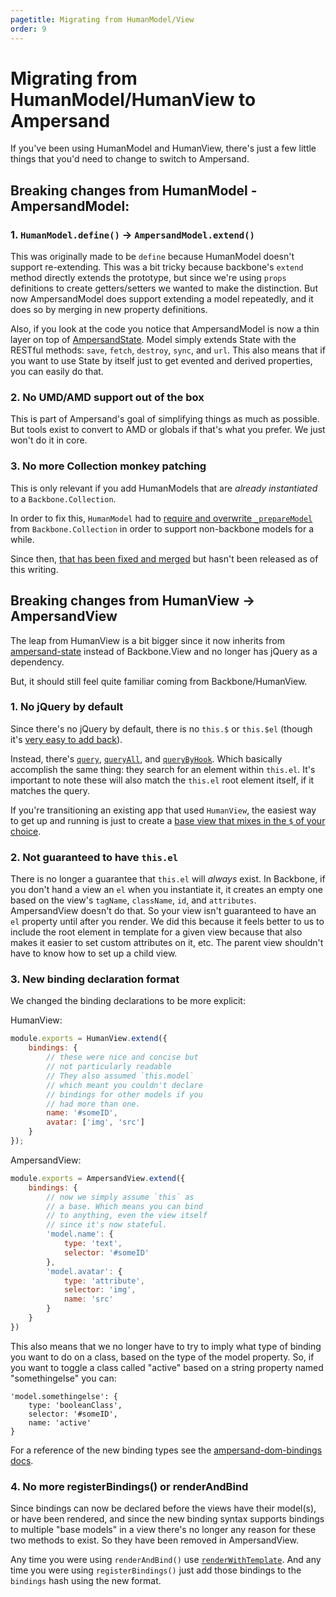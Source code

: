 ```yaml
---
pagetitle: Migrating from HumanModel/View
order: 9
---
```


# Migrating from HumanModel/HumanView to Ampersand

If you've been using HumanModel and HumanView, there's just a few little things that you'd need to change to switch to Ampersand.

## Breaking changes from HumanModel - AmpersandModel:

### 1. `HumanModel.define()` -> `AmpersandModel.extend()` 

This was originally made to be `define` because HumanModel doesn't support re-extending. This was a bit tricky because backbone's `extend` method directly extends the prototype, but since we're using `props` definitions to create getters/setters we wanted to make the distinction. But now AmpersandModel does support extending a model repeatedly, and it does so by merging in new property definitions.

Also, if you look at the code you notice that AmpersandModel is now a thin layer on top of [AmpersandState](http://ampersandjs.com/docs#ampersand-state). Model simply extends State with the RESTful methods: `save`, `fetch`, `destroy`, `sync`, and `url`. This also means that if you want to use State by itself just to get evented and derived properties, you can easily do that.

### 2. No UMD/AMD support out of the box

This is part of Ampersand's goal of simplifying things as much as possible. But tools exist to convert to AMD or globals if that's what you prefer. We just won't do it in core.

### 3. No more Collection monkey patching

This is only relevant if you add HumanModels that are *already instantiated* to a `Backbone.Collection`.

In order to fix this, `HumanModel` had to [require and overwrite `_prepareModel`](https://github.com/HenrikJoreteg/human-model/blob/bc418381eaa5d73df46d08cb6fb094d503178940/human-model.js#L33-L54) from `Backbone.Collection` in order to support non-backbone models for a while. 

Since then, [that has been fixed and merged](https://github.com/jashkenas/backbone/pull/3052) but hasn't been released as of this writing.


## Breaking changes from HumanView -> AmpersandView

The leap from HumanView is a bit bigger since it now inherits from [ampersand-state](/docs/#ampersand-state) instead of Backbone.View and no longer has jQuery as a dependency. 

But, it should still feel quite familiar coming from Backbone/HumanView.

### 1. No jQuery by default

Since there's no jQuery by default, there is no `this.$` or `this.$el` (though it's [very easy to add back](/learn/base-objects-and-mixins#base-view-example-adding-a-method)). 

Instead, there's [`query`](/docs#ampersand-view-query), [`queryAll`](/docs#ampersand-view-query), and [`queryByHook`](/docs#ampersand-view-querybyhook). Which basically accomplish the same thing: they search for an element within `this.el`. It's important to note these will also match the `this.el` root element itself, if it matches the query.

If you're transitioning an existing app that used `HumanView`, the easiest way to get up and running is just to create a [base view that mixes in the `$` of your choice](/learn/base-objects-and-mixins#base-view-example-adding-a-method).


### 2. Not guaranteed to have `this.el`

There is no longer a guarantee that `this.el` will *always* exist. In Backbone, if you don't hand a view an `el` when you instantiate it, it creates an empty one based on the view's `tagName`, `className`, `id`, and `attributes`. AmpersandView doesn't do that. So your view isn't guaranteed to have an `el` property until after you render. We did this because it feels better to us to include the root element in template for a given view because that also makes it easier to set custom attributes on it, etc. The parent view shouldn't have to know how to set up a child view.

### 3. New binding declaration format

We changed the binding declarations to be more explicit:

HumanView:

```js
module.exports = HumanView.extend({
    bindings: {
        // these were nice and concise but
        // not particularly readable
        // They also assumed `this.model`
        // which meant you couldn't declare
        // bindings for other models if you
        // had more than one.
        name: '#someID',
        avatar: ['img', 'src']
    }
});
```

AmpersandView:

```js
module.exports = AmpersandView.extend({
    bindings: {
        // now we simply assume `this` as
        // a base. Which means you can bind
        // to anything, even the view itself
        // since it's now stateful.
        'model.name': {
            type: 'text',
            selector: '#someID'
        },
        'model.avatar': {
            type: 'attribute',
            selector: 'img',
            name: 'src'
        }
    }
})
```

This also means that we no longer have to try to imply what type of binding you want to do on a class, based on the type of the model property. So, if you want to toggle a class called "active" based on a string property named "somethingelse" you can:

```
'model.somethingelse': {
    type: 'booleanClass',
    selector: '#someID',
    name: 'active'
}
```

For a reference of the new binding types see the [ampersand-dom-bindings docs](/docs#ampersand-dom-bindings).

### 4. No more registerBindings() or renderAndBind

Since bindings can now be declared before the views have their model(s), or have been rendered, and since the new binding syntax supports bindings to multiple "base models" in a view there's no longer any reason for these two methods to exist. So they have been removed in AmpersandView.

Any time you were using `renderAndBind()` use [`renderWithTemplate`](/docs/#ampersand-view-renderwithtemplate). And any time you were using `registerBindings()` just add those bindings to the `bindings` hash using the new format.
